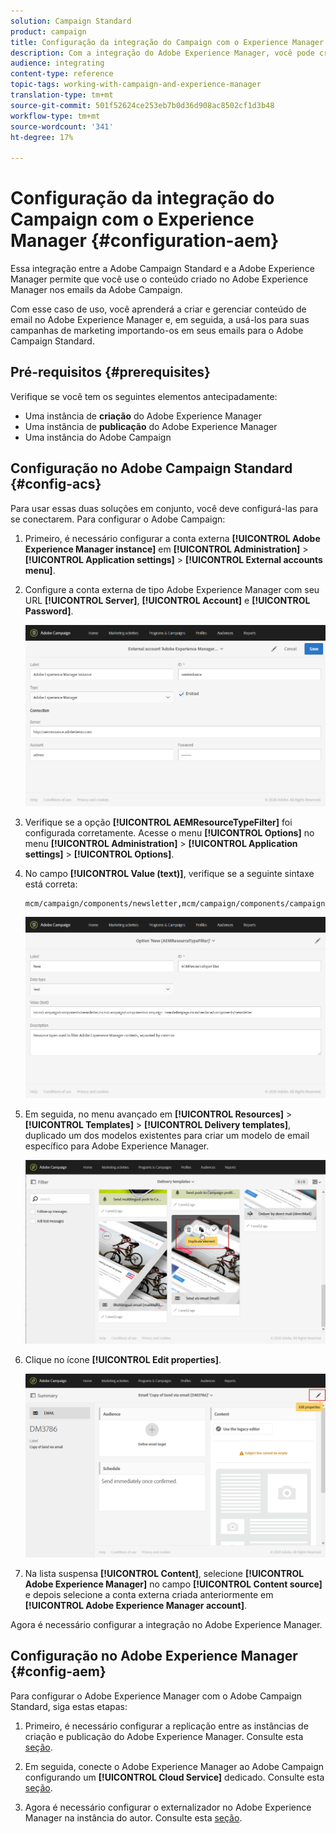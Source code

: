 ```yaml
---
solution: Campaign Standard
product: campaign
title: Configuração da integração do Campaign com o Experience Manager
description: Com a integração do Adobe Experience Manager, você pode criar conteúdo diretamente no AEM e usá-lo posteriormente no Adobe Campaign.
audience: integrating
content-type: reference
topic-tags: working-with-campaign-and-experience-manager
translation-type: tm+mt
source-git-commit: 501f52624ce253eb7b0d36d908ac8502cf1d3b48
workflow-type: tm+mt
source-wordcount: '341'
ht-degree: 17%

---
```



# Configuração da integração do Campaign com o Experience Manager {#configuration-aem}

Essa integração entre a Adobe Campaign Standard e a Adobe Experience Manager permite que você use o conteúdo criado no Adobe Experience Manager nos emails da Adobe Campaign.

Com esse caso de uso, você aprenderá a criar e gerenciar conteúdo de email no Adobe Experience Manager e, em seguida, a usá-los para suas campanhas de marketing importando-os em seus emails para o Adobe Campaign Standard.

## Pré-requisitos {#prerequisites}

Verifique se você tem os seguintes elementos antecipadamente:

* Uma instância de **criação** do Adobe Experience Manager
* Uma instância de **publicação** do Adobe Experience Manager
* Uma instância do Adobe Campaign

## Configuração no Adobe Campaign Standard {#config-acs}

Para usar essas duas soluções em conjunto, você deve configurá-las para se conectarem.
Para configurar o Adobe Campaign:

1. Primeiro, é necessário configurar a conta externa **[!UICONTROL Adobe Experience Manager instance]** em **[!UICONTROL Administration]** > **[!UICONTROL Application settings]** > **[!UICONTROL External accounts menu]**.

1. Configure a conta externa de tipo Adobe Experience Manager com seu URL **[!UICONTROL Server]**, **[!UICONTROL Account]** e **[!UICONTROL Password]**.

   ![](assets/aem_1.png)

1. Verifique se a opção **[!UICONTROL AEMResourceTypeFilter]** foi configurada corretamente. Acesse o menu **[!UICONTROL Options]** no menu **[!UICONTROL Administration]** > **[!UICONTROL Application settings]** > **[!UICONTROL Options]**.

1. No campo **[!UICONTROL Value (text)]**, verifique se a seguinte sintaxe está correta:

   ```
   mcm/campaign/components/newsletter,mcm/campaign/components/campaign_newsletterpage,mcm/neolane/components/newsletter
   ```

   ![](assets/aem_2.png)

1. Em seguida, no menu avançado em **[!UICONTROL Resources]** > **[!UICONTROL Templates]** > **[!UICONTROL Delivery templates]**, duplicado um dos modelos existentes para criar um modelo de email específico para Adobe Experience Manager.

   ![](assets/aem_3.png)

1. Clique no ícone **[!UICONTROL Edit properties]**.

   ![](assets/aem_4.png)

1. Na lista suspensa **[!UICONTROL Content]**, selecione **[!UICONTROL Adobe Experience Manager]** no campo **[!UICONTROL Content source]** e depois selecione a conta externa criada anteriormente em **[!UICONTROL Adobe Experience Manager account]**.

Agora é necessário configurar a integração no Adobe Experience Manager.

## Configuração no Adobe Experience Manager {#config-aem}

Para configurar o Adobe Experience Manager com o Adobe Campaign Standard, siga estas etapas:

1. Primeiro, é necessário configurar a replicação entre as instâncias de criação e publicação do Adobe Experience Manager. Consulte esta [seção](https://docs.adobe.com/content/help/en/experience-manager-65/administering/integration/campaignstandard.html#configuring-adobe-experience-manager).

1. Em seguida, conecte o Adobe Experience Manager ao Adobe Campaign configurando um **[!UICONTROL Cloud Service]** dedicado. Consulte esta [seção](https://docs.adobe.com/content/help/en/experience-manager-65/administering/integration/campaignstandard.html#connecting-aem-to-adobe-campaign).

1. Agora é necessário configurar o externalizador no Adobe Experience Manager na instância do autor. Consulte esta [seção](https://docs.adobe.com/content/help/en/experience-manager-65/administering/integration/campaignstandard.html#configuring-the-externalizer).

